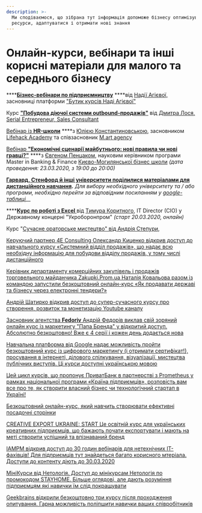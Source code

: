 ```yaml
---
description: >-
  Ми сподіваємося, що зібрана тут інформація допоможе бізнесу оптимізувати свої
  ресурси, адаптуватися і отримати нові знання
---
```


# Онлайн-курси, вебінари та інші корисні матеріали для малого та середнього бізнесу

\*\*\*\*[**Бізнес-вебінари по підприємництву**](https://www.nadiiaageyeva.com/biznes-vebinary-po-predprinimatelstvu-besplatno/?fbclid=IwAR2PQ7uLg4PYb8cq2qXir9HCS8N0sTCcKrXbbnjL-qDKvmgL70rZISJLNz0) ****від  [Надії Агієвої,](https://www.nadiiaageyeva.com/) засновниці платформи  ["Бутик курсів Наді Агієвої"](https://www.nadiiaageyeva.com/)

Курс [**"Побудова діючої системи outbound-продажів"**](https://practicebox.com.ua/outbound-sales?fbclid=IwAR0lz9O6U-014zsCB-vuwe3TZWwVW35VsMZV9edJGQTt_o9xQMf_4A95Gfo) від [Дмитра Лося, Serial Entrepreneur, Sales Consultant](https://www.linkedin.com/in/dimitrylos/)

[Вебінар із **HR-школи**](https://www.youtube.com/watch?v=jAlm8-fofzs&feature=youtu.be&fbclid=IwAR2l_dcJYNsmIeQZxKaRFkdxq9QMsbktzDAY0AoYw-7fjgJWSVWajZzEwvY) ****з [Юлією Константиновською](https://www.facebook.com/julia.konstantinovskaya), засновником [Lifehack Academy](https://lifehack.academy/) та співзасновник [M.art agency](https://www.facebook.com/martspace/)

[Вебінар **"Економічні сценарії майбутнього: нові правила чи нові гравці?"**](https://www.facebook.com/events/151966996026909) ****з [Євгеном Пенцаком](https://www.facebook.com/yevhen.pentsak), науковим керівником програми Master in Banking & Finance [Києво-Могилянської бізнес школи](https://kmbs.ua/) _\(дата проведення: 23.03.2020, з 19:00 до 20:00\)_

[**Гарвард, Стенфорд й інші університети поділилися матеріалами для дистанційного навчання**](https://cutt.ly/RemoteTeachingResourcesforBusinessContinuity)**.** _Для вибору необхідного університету та / або програми, необхідно перейти за відповідним посиланням у_ [_google-таблиці_](https://cutt.ly/RemoteTeachingResourcesforBusinessContinuity)\_\_

\*\*\*\*[**Курс по роботі з Excel** ](https://www.facebook.com/XL4Selected/)від [Tимура Коритного](https://www.facebook.com/road2000ster), IT Director \(CIO\) у Державному концерні "Укроборонпром" _\(старт 20.03.2020, онлайн\)_

Курс "[Сучасне ораторське мистецтво" від Андрія Степури](https://orator.co.ua/free-public-speaking/?fbclid=IwAR0Z_PvhPz3aNi4GdQQE5dqLOCC9-bJzHSuHsiEcMLkpUq4NUpCkkgbJn1s), 

[Керуючий партнер 4Е Consulting Олександр Киценко відкрив доступ до навчального курсу «Системний відділ продажів», що надає всю необхідну інформацію для побудови відділу продажів, у тому числі дистанційного](https://www.4e.school/course/systemniy-otdel-prodaz)

[Керівник департаменту комерційних закупівель і продажів торговельного майданчика Zakupki.Prom.ua Наталія Ковальова разом із командою запустили безкоштовний онлайн-курс «Як продавати державі та бізнесу через електронні тендери?»](https://kurs2.zakupki.prom.ua/)

[Андрій Шатирко відкрив доступ до супер-сучасного курсу про створення, розвиток та монетизацію Youtube каналу](http://shatyrko.com/forpeople)

[Засновник агентства **Fedoriv** Андрій Федорів виклав свій зоряний онлайн курс із маркетингу "Папа Бренда" у відкритий доступ. Абсолютно безкоштовно!  Вже є 4 серії і кожен день додається нова](https://www.youtube.com/playlist?list=PLQTSvbk5fcxD3SlnxTfDkmOrpTRlH5_o6)

[Навчальна платформа від Google надає можливість пройти безкоштовний курс із цифрового маркетингу \(і отримати сертифікат!\), просування в інтернеті, ділового спілкування, візуалізації, мистецтва публічних виступів. Ці курси доступні українською мовою](https://learndigital.withgoogle.com/digitalworkshop-ua/courses)

[Цей цикл курсів, що пропонує ПриватБанк в партнерстві з Prometheus у рамках національної програми «Країна підприємців», розповість вам все про те, як створити власний бізнес чи технологічний стартап в Україні!](https://prometheus.org.ua/cub/)

[Безкоштовний онлайн-курс, який навчить створювати ефективні посадочні сторінки](http://tilda.education/landing-page-course)

[CREATIVE EXPORT UKRAINE: START Це освітній курс для українських креативних підприємців, що бажають почати експортувати і мають на меті створити успішний та впізнаваний бренд](https://epo.org.ua/education/creative-start/)

[IAMPM відкрив доступ до 30 годин вебінарів для нетехнічних IT-фахівців! Для підприємців тут знайдеться багато корисного мтеріала. Доступи до контенту діють до 30.03.2020](https://events.iampm.club/first-aid-kit-covid-19?utm_source=fb&utm_medium=social&fbclid=IwAR1tgvsIfEAuLjGuc4AIYVrKbN-_mFgpm16EB3z5ld331750EMpGEzMObSs)

[МініКурси від Нетологія. Доступ до мінікурсам Нетологія по промокодом STAYHOME. Більше оглядові, але дають розуміння підприємцям які навички їм слід покращувати](https://netology.ru/courses)

[Geekbrains відкрили безкоштовно три курсу після проходження опитування. Гарна можливість поліпшити навички ваших співробітників](https://geekbrains.typeform.com/to/trMVFh)

